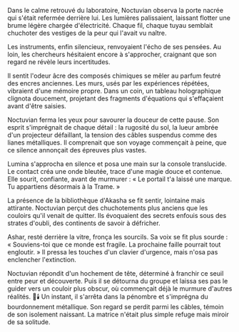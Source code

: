 Dans le calme retrouvé du laboratoire, Noctuvian observa la porte nacrée qui s'était refermée derrière lui. Les lumières palissaient, laissant flotter une brume légère chargée d'électricité. Chaque fil, chaque tuyau semblait chuchoter des vestiges de la peur qui l'avait vu naître. 

Les instruments, enfin silencieux, renvoyaient l'écho de ses pensées. Au loin, les chercheurs hésitaient encore à s'approcher, craignant que son regard ne révèle leurs incertitudes. 

Il sentit l'odeur âcre des composés chimiques se mêler au parfum feutré des encres anciennes. Les murs, usés par les expériences répétées, vibraient d'une mémoire propre. Dans un coin, un tableau holographique clignota doucement, projetant des fragments d'équations qui s'effaçaient avant d'être saisies.

Noctuvian ferma les yeux pour savourer la douceur de cette pause. Son esprit s'imprégnait de chaque détail : la rugosité du sol, la lueur ambrée d'un projecteur défaillant, la tension des câbles suspendus comme des lianes métalliques. Il comprenait que son voyage commençait à peine, que ce silence annonçait des épreuves plus vastes.

Lumina s'approcha en silence et posa une main sur la console translucide. Le contact créa une onde bleutée, trace d'une magie douce et contenue. Elle sourit, confiante, avant de murmurer : « Le portail t'a laissé une marque. Tu appartiens désormais à la Trame. »

La présence de la bibliothèque d'Akasha se fit sentir, lointaine mais attirante. Noctuvian perçut des chuchotements plus anciens que les couloirs qu'il venait de quitter. Ils évoquaient des secrets enfouis sous des strates d'oubli, des continents de savoir à défricher.

Ashar, resté derrière la vitre, fronça les sourcils. Sa voix se fit plus sourde : « Souviens-toi que ce monde est fragile. La prochaine faille pourrait tout engloutir. » Il pressa les touches d'un clavier d'urgence, mais n'osa pas enclencher l'extinction.

Noctuvian répondit d'un hochement de tête, déterminé à franchir ce seuil entre peur et découverte. Puis il se détourna du groupe et laissa ses pas le guider vers un couloir plus obscur, où commençait déjà le murmure d'autres réalités.
🌌🕯️
Un instant, il s'arrêta dans la pénombre et s'imprégna du bourdonnement métallique. Son regard se perdit parmi les câbles, témoin de son isolement naissant. La matrice n'était plus simple refuge mais miroir de sa solitude.

